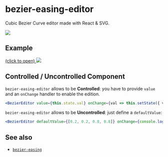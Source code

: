 bezier-easing-editor
====================
Cubic Bezier Curve editor made with React & SVG.

[![](https://nodei.co/npm/bezier-easing-editor.png)](https://www.npmjs.com/package/bezier-easing-editor)

## Example

[(click to open)
![](https://cloud.githubusercontent.com/assets/211411/6906945/5678cf8a-d732-11e4-8439-9587271a4406.png)
](http://gre.github.io/bezier-easing-editor/example/)

Controlled / Uncontrolled Component
-----

`bezier-easing-editor` allows to be **Controlled**:
you have to provide `value` and an `onChange` handler
to enable the edition.
```jsx
<BezierEditor value={this.state.val} onChange={val => this.setState({ val })} />
```

`bezier-easing-editor` allows to be **Uncontrolled**:
just define a `defaultValue`:
```jsx
<BezierEditor defaultValue={[0.2, 0.2, 0.8, 0.8]} onChange={console.log.bind(console)} />
```

See also
--------

- [`bezier-easing`](https://github.com/gre/bezier-easing)
